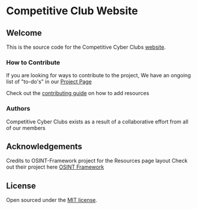 # Competitive Club Website

## Welcome

This is the source code for the Competitive Cyber Clubs [website](https://competitivecyberclubs.org/).

### How to Contribute

If you are looking for ways to contribute to the project, We have an ongoing list of "to-do's" in our [Project Page](https://github.com/Competitive-Cyber-Clubs/competitivecyberclubs.github.io/projects/1)

Check out the [contributing guide](https://github.com/Competitive-Cyber-Clubs/competitivecyberclubs.github.io/blob/master/.github/CONTRIBUTING.MD) on how to add resources

### Authors

Competitive Cyber Clubs exists as a result of a collaborative effort from all of our members

## Acknowledgements

Credits to OSINT-Framework project for the Resources page layout
Check out their project here [OSINT Framework](https://github.com/lockfale/osint-framework)

## License

Open sourced under the [MIT license](LICENSE.md).
